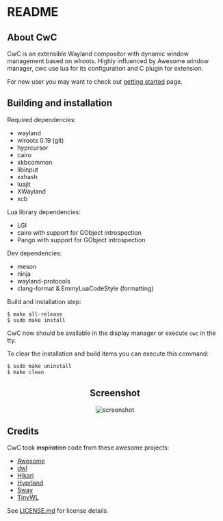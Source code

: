 # README

## About CwC

CwC is an extensible Wayland compositor with dynamic window management based on wlroots.
Highly influenced by Awesome window manager, cwc use lua for its configuration and C plugin for extension.

For new user you may want to check out [getting started][getting_started] page.

## Building and installation

Required dependencies:

- wayland
- wlroots 0.19 (git)
- hyprcursor
- cairo
- xkbcommon
- libinput
- xxhash
- luajit
- XWayland
- xcb

Lua library dependencies:

- LGI
- cairo with support for GObject introspection
- Pango with support for GObject introspection

Dev dependencies:

- meson
- ninja
- wayland-protocols
- clang-format & EmmyLuaCodeStyle (formatting)

Build and installation step:

```console
$ make all-release
$ sudo make install
```

CwC now should be available in the display manager or execute `cwc` in the tty.

To clear the installation and build items you can execute this command:

```console
$ sudo make uninstall
$ make clean
```

<div align="center">
  <h2>Screenshot</h2>
  <img src="https://github.com/user-attachments/assets/99c3681a-e68c-4936-84be-586d8b2f04ad" alt="screenshot" />
</div>


## Credits

CwC took ~~inspiration~~ code from these awesome projects:

- [Awesome](https://github.com/awesomeWM/awesome)
- [dwl](https://codeberg.org/dwl/dwl)
- [Hikari](https://hub.darcs.net/raichoo/hikari)
- [Hyprland](https://github.com/hyprwm/Hyprland)
- [Sway](https://github.com/swaywm/sway)
- [TinyWL](https://gitlab.freedesktop.org/wlroots/wlroots)

See [LICENSE.md](LICENSE.md) for license details.


[getting_started]: https://cudiph.github.io/cwc/apidoc/documentation/00-getting-started.md.html
